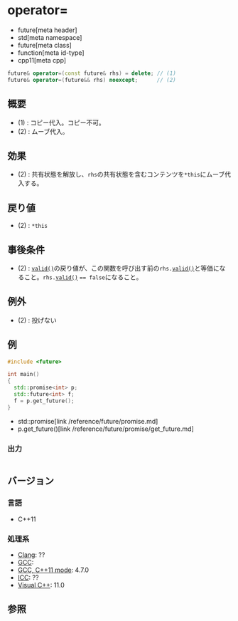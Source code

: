 # operator=
* future[meta header]
* std[meta namespace]
* future[meta class]
* function[meta id-type]
* cpp11[meta cpp]

```cpp
future& operator=(const future& rhs) = delete; // (1)
future& operator=(future&& rhs) noexcept;      // (2)
```

## 概要
- (1) : コピー代入。コピー不可。
- (2) : ムーブ代入。


## 効果
- (2) : 共有状態を解放し、`rhs`の共有状態を含むコンテンツを`*this`にムーブ代入する。


## 戻り値
- (2) : `*this`


## 事後条件
- (2) : [`valid()`](valid.md)の戻り値が、この関数を呼び出す前の`rhs.`[`valid()`](valid.md)と等価になること。`rhs.`[`valid()`](valid.md) `== false`になること。


## 例外
- (2) : 投げない


## 例
```cpp
#include <future>

int main()
{
  std::promise<int> p;
  std::future<int> f;
  f = p.get_future();
}
```
* std::promise[link /reference/future/promise.md]
* p.get_future()[link /reference/future/promise/get_future.md]

### 出力
```
```

## バージョン
### 言語
- C++11

### 処理系
- [Clang](/implementation.md#clang): ??
- [GCC](/implementation.md#gcc): 
- [GCC, C++11 mode](/implementation.md#gcc): 4.7.0
- [ICC](/implementation.md#icc): ??
- [Visual C++](/implementation.md#visual_cpp): 11.0


## 参照


